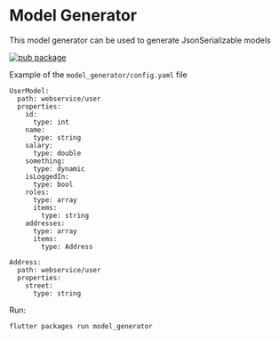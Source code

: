 # Model Generator

This model generator can be used to generate JsonSerializable models

[![pub package](https://img.shields.io/pub/v/model_generator.svg)](https://pub.dev/packages/model_generator)

Example of the `model_generator/config.yaml` file
```
UserModel:
  path: webservice/user
  properties:
    id:
      type: int
    name:
      type: string
    salary:
      type: double
    something:
      type: dynamic
    isLoggedIn:
      type: bool
    roles:
      type: array
      items:
        type: string
    addresses:
      type: array
      items:
        type: Address

Address:
  path: webservice/user
  properties:
    street:
      type: string
```

Run: 

`flutter packages run model_generator`